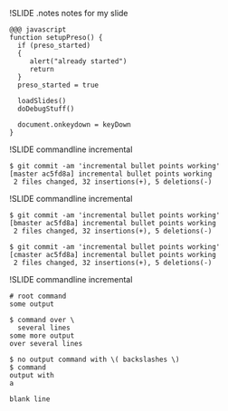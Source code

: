 !SLIDE
.notes notes for my slide

	@@@ javascript
	function setupPreso() {
	  if (preso_started)
	  {
	     alert("already started")
	     return
	  }
	  preso_started = true

	  loadSlides()
	  doDebugStuff()

	  document.onkeydown = keyDown
	}

!SLIDE commandline incremental

	$ git commit -am 'incremental bullet points working'
	[master ac5fd8a] incremental bullet points working
	 2 files changed, 32 insertions(+), 5 deletions(-)

!SLIDE commandline incremental

	$ git commit -am 'incremental bullet points working'
	[bmaster ac5fd8a] incremental bullet points working
	 2 files changed, 32 insertions(+), 5 deletions(-)
	
	$ git commit -am 'incremental bullet points working'
	[cmaster ac5fd8a] incremental bullet points working
	 2 files changed, 32 insertions(+), 5 deletions(-)

!SLIDE commandline incremental

    # root command
    some output

    $ command over \
      several lines
    some more output
    over several lines

    $ no output command with \( backslashes \)
    $ command
    output with
    a

    blank line

